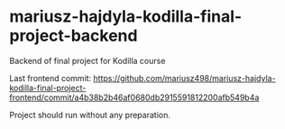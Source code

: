 # mariusz-hajdyla-kodilla-final-project-backend
Backend of final project for Kodilla course

Last frontend commit:
https://github.com/mariusz498/mariusz-hajdyla-kodilla-final-project-frontend/commit/a4b38b2b46af0680db2915591812200afb549b4a

Project should run without any preparation.
